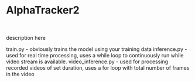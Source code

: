 # AlphaTracker2

<br>

description here

train.py - obviously trains the model using your training data
inference.py - used for real time processing, uses a while loop to continuously run while video stream is available.
video_inference.py - used for processing recorded videos of set duration, uses a for loop with total number of frames in the video
